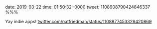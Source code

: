 date: 2019-03-22
time: 01:50:32+0000
tweet: 1108908790424846337
%%%

Yay indie apps! [twitter.com/natfriedman/status/1108877453328420869](https://twitter.com/natfriedman/status/1108877453328420869)
